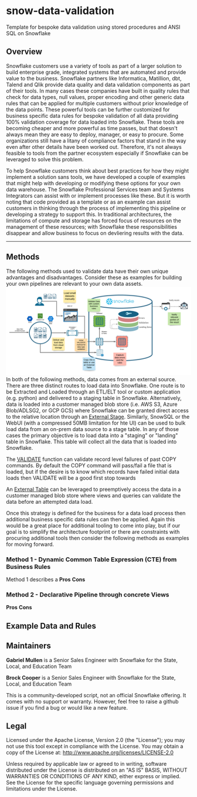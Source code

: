 # snow-data-validation
Template for bespoke data validation using stored procedures and ANSI SQL on Snowflake

## Overview
Snowflake customers use a variety of tools as part of a larger solution to build enterprise grade, integrated systems that are automated and provide value to the business. Snowflake partners like Informatica, Matillion, dbt, Talend and Qlik provide data quality and data validation components as part of their tools. In many cases these companies have built in quality rules that check for data types, null values, proper encoding and other generic data rules that can be applied for multiple customers without prior knowledge of the data points. These powerful tools can be further customized for business specific data rules for bespoke validation of all data providing 100% validation coverage for data loaded into Snowflake. These tools are becoming cheaper and more powerful as time passes, but that doesn't always mean they are easy to deploy, manager, or easy to procure. Some organizations still have a litany of compliance factors that stand in the way even after other details have been worked out. Therefore, it's not always feasible to tools from the partner ecosystem especially if Snowflake can be leveraged to solve this problem.

To help Snowflake customers think about best practices for how they might implement a solution sans tools, we have developed a couple of examples that might help with developing or modifying these options for your own data warehouse. The Snowflake Professional Services team and Systems Integrators can assist with or implement processes like these. But it is worth noting that code provided as a template or as an example can assist customers in thinking through the process of implementing this pipeline or developing a strategy to support this. In traditional architectures, the limitations of compute and storage has forced focus of resources on the management of these resources; with Snowflake these responsibilities disappear and allow business to focus on devliering results with the data.
<hr>

## Methods
The following methods used to validate data have their own unique advantages and disadvantages. Consider these as examples for building your own pipelines are relevant to your own data assets.
<img src="images/Data_Validation_w_ Notes.png" alt="Data Validation" title="Data Validation" />
In both of the following methods, data comes from an external source. There are three distinct routes to load data into Snowflake. One route is to be  Extracted and Loaded through an ETL/ELT tool or custom application (e.g. python) and delivered to a staging table in Snowflake. Alternatively, data is loaded into a customer managed blob store (i.e. AWS S3, Azure Blob/ADLSG2, or GCP GCS) where Snowflake can be granted direct access to the relative location through an [External Stage](https://docs.snowflake.com/en/user-guide/data-load-bulk.html). Similarly, SnowSQL or the WebUI (with a compressed 50MB limitation for hte UI) can be used to bulk load data from an on-prem data source to a stage table. In any of those cases the primary objective is to load data into a "staging" or "landing" table in Snowflake. This table will collect all the data that is loaded into Snowflake.

The [VALIDATE](https://docs.snowflake.com/en/sql-reference/functions/validate.html) function can validate record level failures of past COPY commands. By default the COPY command will pass/fail a file that is loaded, but if the desire is to know which records have failed initial data loads then VALIDATE will be a good first stop towards 

An [External Table](https://docs.snowflake.com/en/user-guide/tables-external-intro.html) can be leveraged to preemptively access the data in a customer managed blob store where views and queries can validate the data before an attempted data load. 

Once this strategy is defined for the business for a data load process then additional business specific data rules can then be applied. Again this would be a great place for additional tooling to come into play, but if our goal is to simplify the architecture footprint or there are constraints with procuring additional tools then consider the following methods as examples for moving forward.

### Method 1 - Dynamic Common Table Expression (CTE) from Business Rules 
Method 1 describes a 
**Pros**
**Cons**

### Method 2 - Declarative Pipeline through concrete Views
**Pros**
**Cons**

## Example Data and Rules

## Maintainers

**Gabriel Mullen**
is a Senior Sales Engineer with Snowflake for the State, Local, and Education Team

**Brock Cooper**
is a Senior Sales Engineer with Snowflake for the State, Local, and Education Team

This is a community-developed script, not an official Snowflake offering. It comes with no support or warranty. However, feel free to raise a github issue if you find a bug or would like a new feature.

## Legal
Licensed under the Apache License, Version 2.0 (the "License"); you may not use this tool except in compliance with the License. You may obtain a copy of the License at: http://www.apache.org/licenses/LICENSE-2.0

Unless required by applicable law or agreed to in writing, software distributed under the License is distributed on an "AS IS" BASIS, WITHOUT WARRANTIES OR CONDITIONS OF ANY KIND, either express or implied. See the License for the specific language governing permissions and limitations under the License.
